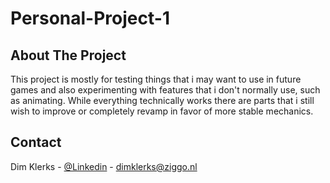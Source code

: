 # Personal-Project-1
## About The Project
This project is mostly for testing things that i may want to use in future games and also experimenting with features that i don't normally use, such as animating.
While everything technically works there are parts that i still wish to improve or completely revamp in favor of more stable mechanics.

## Contact
Dim Klerks - [@Linkedin](https://www.linkedin.com/in/dim-klerks-656673337/) - dimklerks@ziggo.nl
